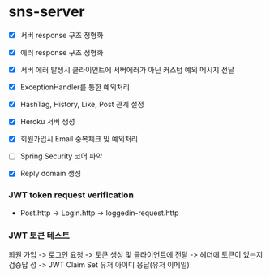 # sns-server

-   [x] 서버 response 구조 정형화
-   [x] 에러 response 구조 정형화
-   [x] 서버 에러 발생시 클라이언트에 서버에러가 아닌 커스텀 예외 메시지 전달
-   [x] ExceptionHandler를 통한 예외처리
-   [x] HashTag, History, Like, Post 관계 설정
-   [x] Heroku 서버 생성
-   [x] 회원가입시 Email 중복체크 및 예외처리
-   [ ] Spring Security 코어 파악
-   [x] Reply domain 생성  


### JWT token request verification
* Post.http -> Login.http -> loggedin-request.http  


### JWT 토큰 테스트
회원 가입 -> 로그인 요청 -> 토큰 생성 및 클라이언트에 전달 -> 헤더에 토큰이 있는지 검증답 성 -> JWT Claim Set 유저 아이디 응답(유저 이메일)